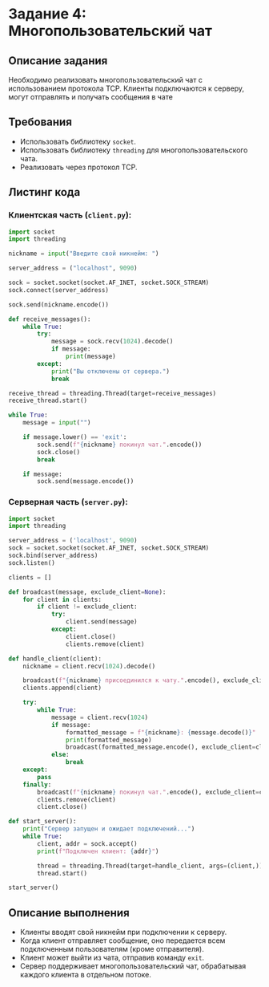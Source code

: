# Задание 4: Многопользовательский чат

## Описание задания

Необходимо реализовать многопользовательский чат с использованием протокола TCP. Клиенты подключаются к серверу, могут отправлять и получать сообщения в чате

## Требования

- Использовать библиотеку `socket`.
- Использовать библиотеку `threading` для многопользовательского чата.
- Реализовать через протокол TCP.

## Листинг кода

### Клиентская часть (`client.py`):

```python
import socket
import threading

nickname = input("Введите свой никнейм: ")

server_address = ("localhost", 9090)

sock = socket.socket(socket.AF_INET, socket.SOCK_STREAM)
sock.connect(server_address)

sock.send(nickname.encode())

def receive_messages():
    while True:
        try:
            message = sock.recv(1024).decode()
            if message:
                print(message)
        except:
            print("Вы отключены от сервера.")
            break

receive_thread = threading.Thread(target=receive_messages)
receive_thread.start()

while True:
    message = input("")

    if message.lower() == 'exit':
        sock.send(f"{nickname} покинул чат.".encode())
        sock.close()
        break

    if message:
        sock.send(message.encode())
```

### Серверная часть (`server.py`):

```python
import socket
import threading

server_address = ('localhost', 9090)
sock = socket.socket(socket.AF_INET, socket.SOCK_STREAM)
sock.bind(server_address)
sock.listen()

clients = []

def broadcast(message, exclude_client=None):
    for client in clients:
        if client != exclude_client:
            try:
                client.send(message)
            except:
                client.close()
                clients.remove(client)

def handle_client(client):
    nickname = client.recv(1024).decode()

    broadcast(f"{nickname} присоединился к чату.".encode(), exclude_client=client)
    clients.append(client)

    try:
        while True:
            message = client.recv(1024)
            if message:
                formatted_message = f"{nickname}: {message.decode()}"
                print(formatted_message)
                broadcast(formatted_message.encode(), exclude_client=client)
            else:
                break
    except:
        pass
    finally:
        broadcast(f"{nickname} покинул чат.".encode(), exclude_client=client)
        clients.remove(client)
        client.close()

def start_server():
    print("Сервер запущен и ожидает подключений...")
    while True:
        client, addr = sock.accept()
        print(f"Подключен клиент: {addr}")

        thread = threading.Thread(target=handle_client, args=(client,))
        thread.start()

start_server()
```

## Описание выполнения

- Клиенты вводят свой никнейм при подключении к серверу.
- Когда клиент отправляет сообщение, оно передается всем подключенным пользователям (кроме отправителя).
- Клиент может выйти из чата, отправив команду `exit`.
- Сервер поддерживает многопользовательский чат, обрабатывая каждого клиента в отдельном потоке.